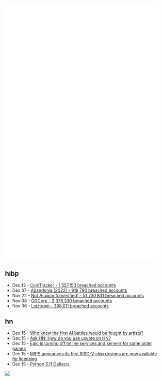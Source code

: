 ![Metrics](https://raw.githubusercontent.com/phixion/phixion/master/metrics.svg)

## hibp

<!--
for https://github.com/phixion/phixion/blob/main/.github/workflows/feeds.yml
-->
<!--START_SECTION:haveibeenpwnd-->
- Dec 12 - [CoinTracker - 1,557,153 breached accounts](https://haveibeenpwned.com/PwnedWebsites#CoinTracker)
- Dec 07 - [Abandonia (2022) - 919,790 breached accounts](https://haveibeenpwned.com/PwnedWebsites#Abandonia2022)
- Nov 22 - [Not Acxiom (unverified) - 51,730,831 breached accounts](https://haveibeenpwned.com/PwnedWebsites#NotAcxiom)
- Nov 08 - [GGCorp - 2,376,330 breached accounts](https://haveibeenpwned.com/PwnedWebsites#GGCorp)
- Nov 06 - [Lolzteam - 398,011 breached accounts](https://haveibeenpwned.com/PwnedWebsites#Lolzteam)
<!--END_SECTION:haveibeenpwnd-->

## hn

<!--
for https://github.com/phixion/phixion/blob/main/.github/workflows/feeds.yml
-->
<!--START_SECTION:hn-->
- Dec 15 - [Who knew the first AI battles would be fought by artists?](https://vmst.io/@selzero/109512557990367884)
- Dec 15 - [Ask HN: How do you use upvote on HN?](https://news.ycombinator.com/item?id=33997986)
- Dec 15 - [Epic is turning off online services and servers for some older games](https://www.epicgames.com/site/en-US/news/epic-is-turning-off-online-services-and-servers-for-some-older-games)
- Dec 15 - [MIPS announces its first RISC-V chip designs are now available for licensing](https://liliputing.com/mips-announces-its-first-risc-v-chip-designs-are-now-available-for-licensing/)
- Dec 15 - [Python 3.11 Delivers](https://twitter.com/pypi/status/1603089763287826432)
<!--END_SECTION:hn-->

<!--
for https://yhype.me
-->
![](https://hit.yhype.me/github/profile?user_id=13013670)
